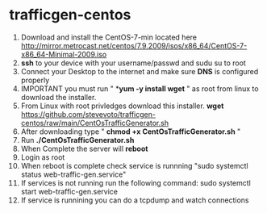 # trafficgen-centos
1. Download and install the CentOS-7-min located here http://mirror.metrocast.net/centos/7.9.2009/isos/x86_64/CentOS-7-x86_64-Minimal-2009.iso
2. **ssh** to your device with your username/passwd and sudu su to root
3. Connect your Desktop to the internet and make sure **DNS** is configured properly
4. IMPORTANT you must run " ***yum -y install wget** " as root from linux to download the installer.
5. From Linux with root privledges download this installer. **wget** https://github.com/stevevoto/trafficgen-centos/raw/main/CentOsTrafficGenerator.sh
6. After downloading type " **chmod +x CentOsTrafficGenerator.sh** "
7. Run **./CentOsTrafficGenerator.sh**
8. When Complete the server will **reboot**
9. Login as root
10. When reboot is complete check service is runnning "sudo systemctl status web-traffic-gen.service"
11. If services is not running run the following command: sudo systemctl start web-traffic-gen.service
12. If service is runnining you can do a tcpdump and watch connections
